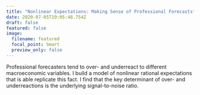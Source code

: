 ```yaml
---
title: "Nonlinear Expectations: Making Sense of Professional Forecasts"
date: 2020-07-05T19:05:48.754Z
draft: false
featured: false
image:
  filename: featured
  focal_point: Smart
  preview_only: false
---
```

Professional forecasters tend to over- and underreact to different macroeconomic variables. I build a model of nonlinear rational expectations that is able replicate this fact. I find that the key determinant of over- and underreactions is the underlying signal-to-noise ratio.
